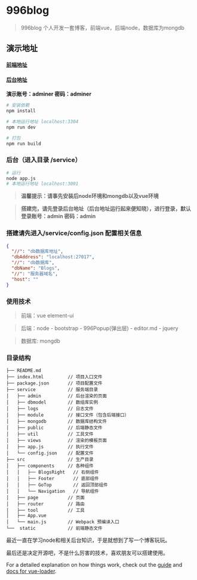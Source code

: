 # 996blog

> 996blog 个人开发一套博客，前端vue，后端node，数据库为mongdb

## 演示地址

#### [前端地址](https://blogs.996ico.cn/)

#### [后台地址](https://blogs.996ico.cn/login/index/index)

**演示账号：adminer 密码：adminer**

``` bash
# 安装依赖
npm install

# 本地运行地址 localhost:3304
npm run dev

# 打包
npm run build
```
### 后台（进入目录 /service）
``` bash
# 运行
node app.js
# 本地运行地址 localhost:3001
```

> **温馨提示：请事先安装后node环境和mongdb以及vue环境**

> **搭建完，请先登录后台地址（后台地址运行起来便知晓），进行登录，默认登录账号：admin 密码：admin**

### 搭建请先进入/service/config.json 配置相关信息


```json
{
  "//": "db数据库地址",
  "dbAddress": "localhost:27017",
  "//": "db数据库",
  "dbName": "Blogs",
  "//": "服务器域名",
  "host": ""
}
```

### 使用技术

> 前端：vue element-ui

> 后端：node - bootstrap - 996Popup(弹出层) - editor.md - jquery

> 数据库: mongdb

### 目录结构
```
├── README.md           
├── index.html         // 项目入口文件
├── package.json       // 项目配置文件
├── service            // 服务端目录
│   ├── admin          // 后台渲染的页面
│   ├── dbmodel        // 数组库实例
│   ├── logs           // 日志文件
│   ├── module         // 接口文件（包含后端接口）
│   ├── mongodb        // 数据库结构文件
│   ├── public         // 后端静态文件
│   ├── util           // 工具文件
│   ├── views          // 渲染的模板页面
│   ├── app.js         // 执行文件
│   └── config.json    // 配置文件
├── src                // 生产目录
│   ├── components     // 各种组件
│   │	├── BlogsRight   // 右侧组件
│   │	├── Footer       // 底部组件
│   │	├── GoTop        // 返回顶部组件
│   │	└── Navigation   // 导航组件
│   ├── page           // 页面
│   ├── router         // 路由
│   ├── tool           // 工具
│   ├── App.vue           
│   └── main.js        // Webpack 预编译入口
└──  static            // 前端静态文件  

```
最近一直在学习node和相关后台知识，于是就想到了写一个博客玩玩。

最后还是决定开源吧，不是什么厉害的技术，喜欢朋友可以搭建使用。

For a detailed explanation on how things work, check out the [guide](http://vuejs-templates.github.io/webpack/) and [docs for vue-loader](http://vuejs.github.io/vue-loader).
